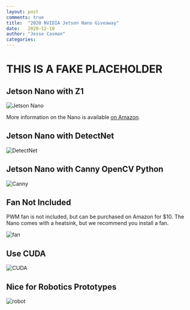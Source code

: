 ```yaml
---
layout: post
comments: true
title:  "2020 NVIDIA Jetson Nano Giveaway"
date:   2020-12-10
author: "Jesse Casman"
categories: 
---
```


# THIS IS A FAKE PLACEHOLDER

## Jetson Nano with Z1

![Jetson Nano](/blog/img/2020-12/nano_theta.png)

More information on the Nano is available [on Amazon](https://amzn.to/3396bbI). 


## Jetson Nano with DetectNet

![DetectNet](/blog/img/2020-12/detect-live.png)

## Jetson Nano with Canny OpenCV Python

![Canny](/blog/img/2020-12/canny_opencv_demo.png)

## Fan Not Included

PWM fan is not included, but can be purchased on Amazon for $10.  The Nano comes with a heatsink, but we recommend you install a fan.

![fan](/blog/img/2020-12/fan_mount.png)

## Use CUDA

![CUDA](https://codetricity.github.io/theta-linux/images/hardware/jetson_monitor/jtop_info.png)

## Nice for Robotics Prototypes

![robot](/blog/img/2020-12/robot.png)

